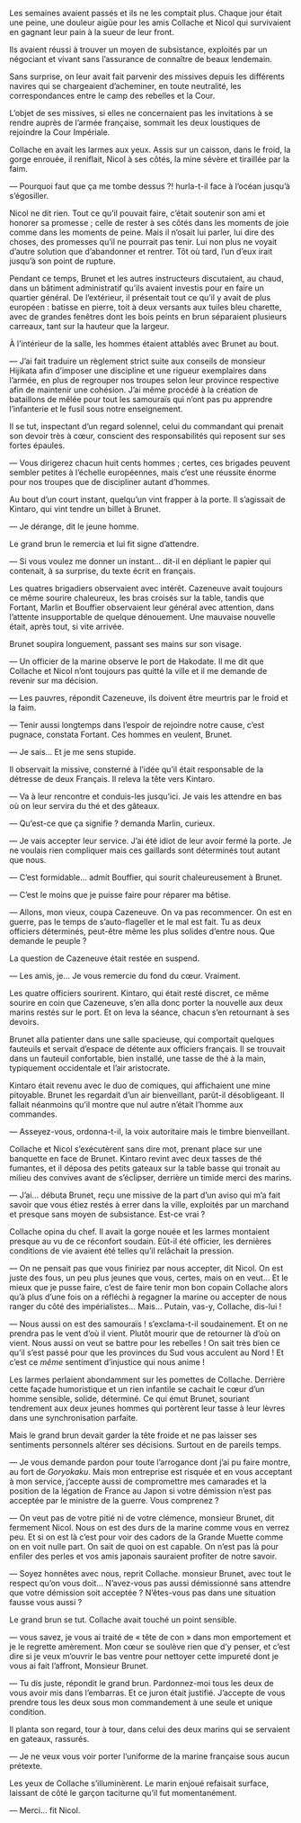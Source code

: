 Les semaines avaient passés et ils ne les comptait plus. Chaque jour était une
peine, une douleur aigüe pour les amis Collache et Nicol qui survivaient en
gagnant leur pain à la sueur de leur front.

Ils avaient réussi à trouver un moyen de subsistance, exploités par un
négociant et vivant sans l’assurance de connaître de beaux lendemain.

Sans surprise, on leur avait fait parvenir des missives depuis les différents
navires qui se chargeaient d’acheminer, en toute neutralité, les
correspondances entre le camp des rebelles et la Cour.

L’objet de ses missives, si elles ne concernaient pas les invitations à se
rendre auprès de l’armée française, sommait les deux loustiques de rejoindre
la Cour Impériale.

Collache en avait les larmes aux yeux. Assis sur un caisson, dans le froid,
la gorge enrouée, il reniflait, Nicol à ses côtés, la mine sévère et tiraillée
par la faim.

— Pourquoi faut que ça me tombe dessus ?! hurla-t-il face à l’océan jusqu’à
s’égosiller.

Nicol ne dit rien. Tout ce qu’il pouvait faire, c’était soutenir son ami et
honorer sa promesse ; celle de rester à ses côtés dans les moments de joie
comme dans les moments de peine. Mais il n’osait lui parler, lui dire des
choses, des promesses qu’il ne pourrait pas tenir. Lui non plus ne voyait
d’autre solution que d’abandonner et rentrer. Tôt où tard, l’un d’eux irait
jusqu’à son point de rupture.

Pendant ce temps, Brunet et les autres instructeurs discutaient, au chaud,
dans un bâtiment administratif qu’ils avaient investis pour en faire un
quartier général. De l’extérieur, il présentait tout ce qu’il y avait de
plus européen : batisse en pierre, toit à deux versants aux tuiles
bleu charette, avec de grandes fenêtres dont les bois peints en brun séparaient
plusieurs carreaux, tant sur la hauteur que la largeur.

À l’intérieur de la salle, les hommes étaient attablés avec Brunet au bout.

— J’ai fait traduire un règlement strict suite aux conseils de monsieur
Hijikata afin d’imposer une discipline et une rigueur exemplaires dans l’armée,
en plus de regrouper nos troupes selon leur province respective afin de
maintenir une cohésion. J’ai même procédé à la création de bataillons de
mêlée pour tout les samouraïs qui n’ont pas pu apprendre l’infanterie et le
fusil sous notre enseignement.

Il se tut, inspectant d’un regard solennel, celui du commandant qui prenait
son devoir très à cœur, conscient des responsabilités qui reposent sur ses
fortes épaules.

— Vous dirigerez chacun huit cents hommes ; certes, ces brigades peuvent
sembler petites à l’échelle européennes, mais c’est une réussite énorme pour
nos troupes que de discipliner autant d’hommes.

Au bout d’un court instant, quelqu’un vint frapper à la porte. Il s’agissait
de Kintaro, qui vint tendre un billet à Brunet.

— Je dérange, dit le jeune homme.

Le grand brun le remercia et lui fit signe d’attendre.

— Si vous voulez me donner un instant… dit-il en dépliant le papier qui
contenait, à sa surprise, du texte écrit en français.

Les quatres brigadiers observaient avec intérêt. Cazeneuve avait toujours ce
même sourire chaleureux, les bras croisés sur la table, tandis que Fortant,
Marlin et Bouffier observaient leur général avec attention, dans l’attente
insupportable de quelque dénouement. Une mauvaise nouvelle était, après tout,
si vite arrivée.

Brunet soupira longuement, passant ses mains sur son visage.

— Un officier de la marine observe le port de Hakodate. Il me dit que Collache
et Nicol n’ont toujours pas quitté la ville et il me demande de revenir sur
ma décision.

— Les pauvres, répondit Cazeneuve, ils doivent être meurtris par le froid et
la faim.

— Tenir aussi longtemps dans l’espoir de rejoindre notre cause, c’est pugnace,
constata Fortant. Ces hommes en veulent, Brunet.

— Je sais… Et je me sens stupide.

Il observait la missive, consterné à l’idée qu’il était responsable de la
détresse de deux Français. Il releva la tête vers Kintaro.

— Va à leur rencontre et conduis-les jusqu’ici. Je vais les attendre en bas
où on leur servira du thé et des gâteaux.

— Qu’est-ce que ça signifie ? demanda Marlin, curieux.

— Je vais accepter leur service. J’ai été idiot de leur avoir fermé la porte.
Je ne voulais rien compliquer mais ces gaillards sont déterminés tout autant
que nous.

— C’est formidable… admit Bouffier, qui sourit chaleureusement à Brunet.

— C’est le moins que je puisse faire pour réparer ma bêtise.

— Allons, mon vieux, coupa Cazeneuve. On va pas recommencer. On est en guerre,
pas le temps de s’auto-flageller et le mal est fait. Tu as deux officiers
déterminés, peut-être même les plus solides d’entre nous. Que demande le
peuple ?

La question de Cazeneuve était restée en suspend.

— Les amis, je… Je vous remercie du fond du cœur. Vraiment.

Les quatre officiers sourirent. Kintaro, qui était resté discret, ce même
sourire en coin que Cazeneuve, s’en alla donc porter la nouvelle aux deux
marins restés sur le port. Et on leva la séance, chacun s’en retournant à ses
devoirs.

Brunet alla patienter dans une salle spacieuse, qui comportait quelques
fauteuils et servait d’espace de détente aux officiers français. Il se trouvait
dans un fauteuil confortable, bien installé, une tasse de thé à la main,
typiquement occidentale et l’air aristocrate.

Kintaro était revenu avec le duo de comiques, qui affichaient une mine
pitoyable. Brunet les regardait d’un air bienveillant, parût-il désobligeant.
Il fallait néanmoins qu’il montre que nul autre n’était l’homme aux commandes.

— Asseyez-vous, ordonna-t-il, la voix autoritaire mais le timbre bienveillant.

Collache et Nicol s’exécutèrent sans dire mot, prenant place sur une banquette
en face de Brunet. Kintaro revint avec deux tasses de thé fumantes, et il
déposa des petits gateaux sur la table basse qui tronait au milieu des
convives avant de s’éclipser, derrière un timide merci des marins.

— J’ai… débuta Brunet, reçu une missive de la part d’un aviso qui m’a fait
savoir que vous étiez restés à errer dans la ville, exploités par un marchand
et presque sans moyen de subsistance. Est-ce vrai ?

Collache opina du chef. Il avait la gorge nouée et les larmes montaient presque
au vu de ce réconfort soudain. Eût-il été officier, les dernières conditions de
vie avaient été telles qu’il relâchait la pression.

— On ne pensait pas que vous finiriez par nous accepter, dit Nicol. On est
juste des fous, un peu plus jeunes que vous, certes, mais on en veut… Et le
mieux que je pusse faire, c’est de faire tenir mon bon copain Collache alors
qu’à plus d’une fois on a réfléchi à regagner la marine ou accepter de nous
ranger du côté des impérialistes… Mais… Putain, vas-y, Collache, dis-lui !

— Nous aussi on est des samouraïs ! s’exclama-t-il soudainement. Et on ne
prendra pas le vent d’où il vient. Plutôt mourir que de retourner là d’où on
vient. Nous aussi on veut se battre pour les rebelles ! On sait très bien ce
qu’il s’est passé pour que les provinces du Sud vous acculent au Nord ! Et
c’est ce *même* sentiment d’injustice qui nous anime !

Les larmes perlaient abondamment sur les pomettes de Collache. Derrière cette
façade humoristique et un rien infantile se cachait le cœur d’un homme
sensible, solide, déterminé. Ce qui émut Brunet, souriant tendrement aux deux
jeunes hommes qui portèrent leur tasse à leur lèvres dans une synchronisation
parfaite.

Mais le grand brun devait garder la tête froide et ne pas laisser ses
sentiments personnels altérer ses décisions. Surtout en de pareils temps.

— Je vous demande pardon pour toute l’arrogance dont j’ai pu faire montre, au
fort de *Goryokaku*. Mais mon entreprise est risquée et en vous acceptant à
mon service, j’accepte aussi de compromettre mes camarades et la position de
la légation de France au Japon si votre démission n’est pas acceptée par le
ministre de la guerre. Vous comprenez ?

— On veut pas de votre pitié ni de votre clémence, monsieur Brunet, dit
fermement Nicol. Nous on est des durs de la marine comme vous en verrez peu.
Et si on est là c’est pour voir des cadors de la Grande Muette comme on en
voit nulle part. On sait de quoi on est capable. On n’est pas là pour enfiler
des perles et vos amis japonais sauraient profiter de notre savoir. 

— Soyez honnêtes avec nous, reprit Collache. monsieur Brunet, avec tout le
respect qu’on vous doit… N’avez-vous pas aussi démissionné sans attendre que
votre démission soit acceptée ? N’êtes-vous pas dans une situation fausse vous
aussi ?

Le grand brun se tut. Collache avait touché un point sensible.

— vous savez, je vous ai traité de « tête de con » dans mon emportement et je
le regrette amèrement. Mon cœur se soulève rien que d’y penser, et c’est dire
si je veux m’ouvrir le bas ventre pour nettoyer cette impureté dont je vous
ai fait l’affront, Monsieur Brunet.

— Tu dis juste, répondit le grand brun. Pardonnez-moi tous les deux de vous
avoir mis dans l’embarras. Et ce juron était justifié. J’accepte de vous
prendre tous les deux sous mon commandement à une seule et unique condition.

Il planta son regard, tour à tour, dans celui des deux marins qui se servaient
en gateaux, rassurés.

— Je ne veux vous voir porter l’uniforme de la marine française sous aucun
prétexte.

Les yeux de Collache s’illuminèrent. Le marin enjoué refaisait surface,
laissant de côté le garçon taciturne qu’il fut momentanément.

— Merci… fit Nicol.
